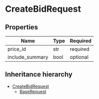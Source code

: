 

# CreateBidRequest

## Properties

Name | Type | Required
-------- | -------- | --------
price_id | str | required
include_summary | bool | optional




## Inheritance hierarchy


* [CreateBidRequest](CreateBidRequest.md)
    * [BaseRequest](BaseRequest.md)
